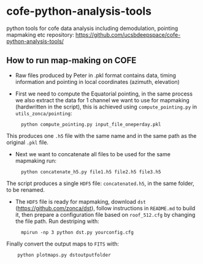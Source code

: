 cofe-python-analysis-tools
==========================

python tools for cofe data analysis including demodulation, pointing mapmaking etc
repository:
https://github.com/ucsbdeepspace/cofe-python-analysis-tools/

## How to run map-making on COFE

* Raw files produced by Peter in .pkl format contains data, timing information and pointing in local coordinates (azimuth, elevation)
* First we need to compute the Equatorial pointing, in the same process we also extract the data for 1 channel we want to use for mapmaking (hardwritten in the script), this is achieved using `compute_pointing.py` in `utils_zonca/pointing`:
        
        python compute_pointing.py input_file_oneperday.pkl
This produces one `.h5` file with the same name and in the same path as the original `.pkl` file.
* Next we want to concatenate all files to be used for the same mapmaking run:
        
        python concatenate_h5.py file1.h5 file2.h5 file3.h5
The script produces a single `HDF5` file: `concatenated.h5`, in the same folder, to be renamed.
* The `HDF5` file is ready for mapmaking, download `dst` (<https://github.com/zonca/dst>), follow instructions in `README.md` to build it, then prepare a configuration file based on `roof_512.cfg` by changing the file path.
Run destriping with:

        mpirun -np 3 python dst.py yourconfig.cfg
Finally convert the output maps to `FITS` with:

        python plotmaps.py dstoutputfolder
